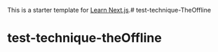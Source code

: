 This is a starter template for [Learn Next.js](https://nextjs.org/learn).# test-technique-TheOffline
# test-technique-theOffline
